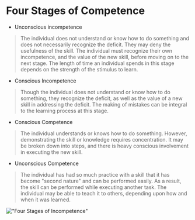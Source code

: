# Four Stages of Competence

- Unconscious incompetence

> The individual does not understand or know how to do something and does not necessarily recognize the deficit. They may deny the usefulness of the skill. The individual must recognize their own incompetence, and the value of the new skill, before moving on to the next stage. The length of time an individual spends in this stage depends on the strength of the stimulus to learn.

- Conscious Incompetence

> Though the individual does not understand or know how to do something, they recognize the deficit, as well as the value of a new skill in addressing the deficit. The making of mistakes can be integral to the learning process at this stage.

- Conscious Competence

> The individual understands or knows how to do something. However, demonstrating the skill or knowledge requires concentration. It may be broken down into steps, and there is heavy conscious involvement in executing the new skill.

- Unconscious Competence

> The individual has had so much practice with a skill that it has become "second nature" and can be performed easily. As a result, the skill can be performed while executing another task. The individual may be able to teach it to others, depending upon how and when it was learned.

!["Four Stages of Incompetence"](/images/four-stages-of-incompetence.png)